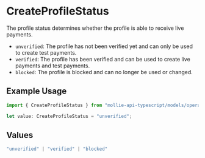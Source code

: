 # CreateProfileStatus

The profile status determines whether the profile is able to receive live payments.

* `unverified`: The profile has not been verified yet and can only be used to create test payments.
* `verified`: The profile has been verified and can be used to create live payments and test payments.
* `blocked`: The profile is blocked and can no longer be used or changed.

## Example Usage

```typescript
import { CreateProfileStatus } from "mollie-api-typescript/models/operations";

let value: CreateProfileStatus = "unverified";
```

## Values

```typescript
"unverified" | "verified" | "blocked"
```